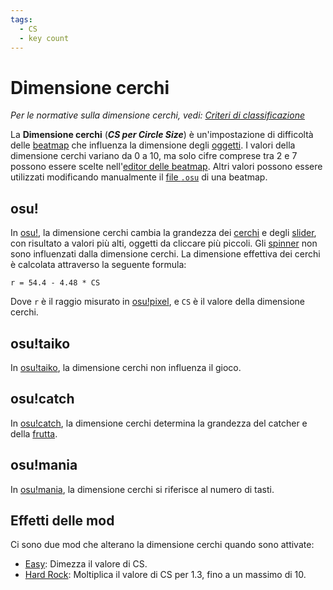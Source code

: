 ```yaml
---
tags:
  - CS
  - key count
---
```


# Dimensione cerchi

*Per le normative sulla dimensione cerchi, vedi: [Criteri di classificazione](/wiki/Ranking_criteria)*

La **Dimensione cerchi** (***CS per Circle Size***) è un'impostazione di difficoltà delle [beatmap](/wiki/Beatmap) che influenza la dimensione degli [oggetti](/wiki/Gameplay/Hit_object). I valori della dimensione cerchi variano da 0 a 10, ma solo cifre comprese tra 2 e 7 possono essere scelte nell'[editor delle beatmap](/wiki/Client/Beatmap_editor). Altri valori possono essere utilizzati modificando manualmente il [file `.osu`](/wiki/Client/File_formats/osu_(file_format)) di una beatmap.

## osu!

In [osu!](/wiki/Game_mode/osu!), la dimensione cerchi cambia la grandezza dei [cerchi](/wiki/Gameplay/Hit_object/Hit_circle) e degli [slider](/wiki/Gameplay/Hit_object/Slider), con risultato a valori più alti, oggetti da cliccare più piccoli. Gli [spinner](/wiki/Gameplay/Hit_object/Spinner) non sono influenzati dalla dimensione cerchi. La dimensione effettiva dei cerchi è calcolata attraverso la seguente formula:

`r = 54.4 - 4.48 * CS`

Dove `r` è il raggio misurato in [osu!pixel](/wiki/Client/Beatmap_editor/osu!_pixel), e `CS` è il valore della dimensione cerchi.

## osu!taiko

In [osu!taiko](/wiki/Game_mode/osu!taiko), la dimensione cerchi non influenza il gioco.

## osu!catch

In [osu!catch](/wiki/Game_mode/osu!catch), la dimensione cerchi determina la grandezza del catcher e della [frutta](/wiki/Gameplay/Hit_object/Fruit).

## osu!mania

In [osu!mania](/wiki/Game_mode/osu!mania), la dimensione cerchi si riferisce al numero di tasti.

## Effetti delle mod

Ci sono due mod che alterano la dimensione cerchi quando sono attivate:

- [Easy](/wiki/Gameplay/Game_modifier/Easy): Dimezza il valore di CS.
- [Hard Rock](/wiki/Gameplay/Game_modifier/Hard_Rock): Moltiplica il valore di CS per 1.3, fino a un massimo di 10.
